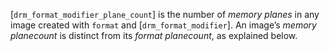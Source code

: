 [`drm_format_modifier_plane_count`] is the number of *memory planes* in
any image created with `format` and [`drm_format_modifier`].
An image’s *memory planecount* is distinct from its *format planecount*,
as explained below.